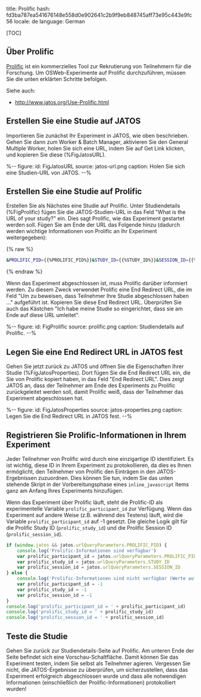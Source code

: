 title: Prolific
hash: fd3ba787ea541676148e558d0e902641c2b9f9eb848745aff73e95c443e9fc56
locale: de
language: German

[TOC]


## Über Prolific

[Prolific](https://prolific.co/) ist ein kommerzielles Tool zur Rekrutierung von Teilnehmern für die Forschung. Um OSWeb-Experimente auf Prolific durchzuführen, müssen Sie die unten erklärten Schritte befolgen.

Siehe auch:

- <http://www.jatos.org/Use-Prolific.html>


## Erstellen Sie eine Studie auf JATOS

Importieren Sie zunächst Ihr Experiment in JATOS, wie oben beschrieben. Gehen Sie dann zum Worker & Batch Manager, aktivieren Sie den General Multiple Worker, holen Sie sich eine URL, indem Sie auf Get Link klicken, und kopieren Sie diese (%FigJatosURL).


%--
figure:
 id: FigJatosURL
 source: jatos-url.png
 caption: Holen Sie sich eine Studien-URL von JATOS.
--%



## Erstellen Sie eine Studie auf Prolific

Erstellen Sie als Nächstes eine Studie auf Prolific. Unter Studiendetails (%FigProlific) fügen Sie die JATOS-Studien-URL in das Feld "What is the URL of your study?" ein. Dies sagt Prolific, wie das Experiment gestartet werden soll. Fügen Sie am Ende der URL das Folgende hinzu (dadurch werden wichtige Informationen von Prolific an Ihr Experiment weitergegeben):

{% raw %}
```bash
&PROLIFIC_PID={{%PROLIFIC_PID%}}&STUDY_ID={{%STUDY_ID%}}&SESSION_ID={{%SESSION_ID%}}
```
{% endraw %}

Wenn das Experiment abgeschlossen ist, muss Prolific darüber informiert werden. Zu diesem Zweck verwendet Prolific eine End Redirect URL, die im Feld "Um zu beweisen, dass Teilnehmer Ihre Studie abgeschlossen haben ..." aufgeführt ist. Kopieren Sie diese End Redirect URL. Überprüfen Sie auch das Kästchen "Ich habe meine Studie so eingerichtet, dass sie am Ende auf diese URL umleitet".

%--
figure:
 id: FigProlific
 source: prolific.png
 caption: Studiendetails auf Prolific.
--%



## Legen Sie eine End Redirect URL in JATOS fest

Gehen Sie jetzt zurück zu JATOS und öffnen Sie die Eigenschaften Ihrer Studie (%FigJatosProperties). Dort fügen Sie die End Redirect URL ein, die Sie von Prolific kopiert haben, in das Feld "End Redirect URL". Dies zeigt JATOS an, dass der Teilnehmer am Ende des Experiments zu Prolific zurückgeleitet werden soll, damit Prolific weiß, dass der Teilnehmer das Experiment abgeschlossen hat.


%--
figure:
 id: FigJatosProperties
 source: jatos-properties.png
 caption: Legen Sie die End Redirect URL in JATOS fest.
--%


## Registrieren Sie Prolific-Informationen in Ihrem Experiment

Jeder Teilnehmer von Prolific wird durch eine einzigartige ID identifiziert. Es ist wichtig, diese ID in Ihrem Experiment zu protokollieren, da dies es Ihnen ermöglicht, den Teilnehmer von Prolific den Einträgen in den JATOS-Ergebnissen zuzuordnen. Dies können Sie tun, indem Sie das unten stehende Skript in der Vorbereitungsphase eines `inline_javascript` Items ganz am Anfang Ihres Experiments hinzufügen.

Wenn das Experiment über Prolific läuft, steht die Prolific-ID als experimentelle Variable `prolific_participant_id` zur Verfügung. Wenn das Experiment auf andere Weise (z.B. während des Testens) läuft, wird die Variable `prolific_participant_id` auf -1 gesetzt. Die gleiche Logik gilt für die Prolific Study ID (`prolific_study_id`) und die Prolific Session ID (`prolific_session_id`).


```javascript
if (window.jatos && jatos.urlQueryParameters.PROLIFIC_PID) {
    console.log('Prolific-Informationen sind verfügbar')
    var prolific_participant_id = jatos.urlQueryParameters.PROLIFIC_PID
    var prolific_study_id = jatos.urlQueryParameters.STUDY_ID
    var prolific_session_id = jatos.urlQueryParameters.SESSION_ID
} else {
    console.log('Prolific-Informationen sind nicht verfügbar (Werte auf -1 setzen)')
    var prolific_participant_id = -1
    var prolific_study_id = -1
    var prolific_session_id = -1
}
console.log('prolific_participant_id = ' + prolific_participant_id)
console.log('prolific_study_id = ' + prolific_study_id)
console.log('prolific_session_id = ' + prolific_session_id)
```


## Teste die Studie

Gehen Sie zurück zur Studiendetails-Seite auf Prolific. Am unteren Ende der Seite befindet sich eine Vorschau-Schaltfläche. Damit können Sie das Experiment testen, indem Sie selbst als Teilnehmer agieren. Vergessen Sie nicht, die JATOS-Ergebnisse zu überprüfen, um sicherzustellen, dass das Experiment erfolgreich abgeschlossen wurde und dass alle notwendigen Informationen (einschließlich der Prolific-Informationen) protokolliert wurden!